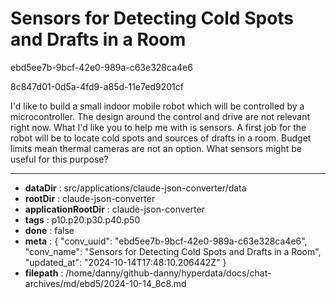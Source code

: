 # Sensors for Detecting Cold Spots and Drafts in a Room

ebd5ee7b-9bcf-42e0-989a-c63e328ca4e6

8c847d01-0d5a-4fd9-a85d-11e7ed9201cf

I'd like to build a small indoor mobile robot which will be controlled by a microcontroller. The design around the control and drive are not relevant right now. What I'd like you to help me with is sensors. A first job for the robot will be to locate cold spots and sources of  drafts in a room. Budget limits mean thermal cameras are not an option. What sensors might be useful for this purpose?

---

* **dataDir** : src/applications/claude-json-converter/data
* **rootDir** : claude-json-converter
* **applicationRootDir** : claude-json-converter
* **tags** : p10.p20.p30.p40.p50
* **done** : false
* **meta** : {
  "conv_uuid": "ebd5ee7b-9bcf-42e0-989a-c63e328ca4e6",
  "conv_name": "Sensors for Detecting Cold Spots and Drafts in a Room",
  "updated_at": "2024-10-14T17:48:10.206442Z"
}
* **filepath** : /home/danny/github-danny/hyperdata/docs/chat-archives/md/ebd5/2024-10-14_8c8.md